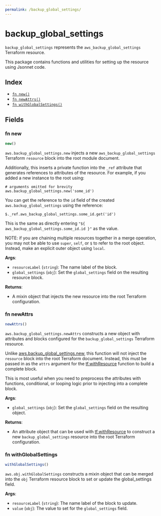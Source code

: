 ```yaml
---
permalink: /backup_global_settings/
---
```


# backup_global_settings

`backup_global_settings` represents the `aws_backup_global_settings` Terraform resource.



This package contains functions and utilities for setting up the resource using Jsonnet code.


## Index

* [`fn new()`](#fn-new)
* [`fn newAttrs()`](#fn-newattrs)
* [`fn withGlobalSettings()`](#fn-withglobalsettings)

## Fields

### fn new

```ts
new()
```


`aws.backup_global_settings.new` injects a new `aws_backup_global_settings` Terraform `resource`
block into the root module document.

Additionally, this inserts a private function into the `_ref` attribute that generates references to attributes of the
resource. For example, if you added a new instance to the root using:

    # arguments omitted for brevity
    aws.backup_global_settings.new('some_id')

You can get the reference to the `id` field of the created `aws.backup_global_settings` using the reference:

    $._ref.aws_backup_global_settings.some_id.get('id')

This is the same as directly entering `"${ aws_backup_global_settings.some_id.id }"` as the value.

NOTE: if you are chaining multiple resources together in a merge operation, you may not be able to use `super`, `self`,
or `$` to refer to the root object. Instead, make an explicit outer object using `local`.

**Args**:
  - `resourceLabel` (`string`): The name label of the block.
  - `global_settings` (`obj`): Set the `global_settings` field on the resulting resource block.

**Returns**:
- A mixin object that injects the new resource into the root Terraform configuration.


### fn newAttrs

```ts
newAttrs()
```


`aws.backup_global_settings.newAttrs` constructs a new object with attributes and blocks configured for the `backup_global_settings`
Terraform resource.

Unlike [aws.backup_global_settings.new](#fn-new), this function will not inject the `resource`
block into the root Terraform document. Instead, this must be passed in as the `attrs` argument for the
[tf.withResource](https://github.com/tf-libsonnet/core/tree/main/docs#fn-withresource) function to build a complete block.

This is most useful when you need to preprocess the attributes with functions, conditional, or looping logic prior to
injecting into a complete block.

**Args**:
  - `global_settings` (`obj`): Set the `global_settings` field on the resulting object.

**Returns**:
  - An attribute object that can be used with [tf.withResource](https://github.com/tf-libsonnet/core/tree/main/docs#fn-withresource) to construct a new `backup_global_settings` resource into the root Terraform configuration.


### fn withGlobalSettings

```ts
withGlobalSettings()
```

`aws.obj.withGlobalSettings` constructs a mixin object that can be merged into the `obj`
Terraform resource block to set or update the global_settings field.



**Args**:
  - `resourceLabel` (`string`): The name label of the block to update.
  - `value` (`obj`): The value to set for the `global_settings` field.
